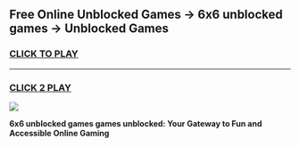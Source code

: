
## Free Online Unblocked Games → 6x6 unblocked games → Unblocked Games
<h3>
<a href="https://premium.freeplayer.one?title=6x6_unblocked_games&ref=21F">CLICK TO PLAY</a></h3>
<hr>

<h3>
<a href="https://premium.freeplayer.one?title=6x6_unblocked_games&ref=21F">CLICK 2 PLAY</a>
  
</h3>

<a href="https://premium.freeplayer.one?title=6x6_unblocked_games&ref=21F/"><img src="https://clearcache.store/games.png"></a>


**6x6 unblocked games games unblocked: Your Gateway to Fun and Accessible Online Gaming**
